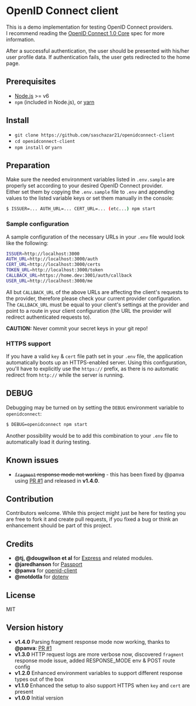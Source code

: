 # OpenID Connect client
This is a demo implementation for testing OpenID Connect providers.  
I recommend reading the [OpenID Connect 1.0 Core](http://openid.net/specs/openid-connect-core-1_0.html#rnc) spec for more information.

After a successful authentication, the user should be presented with his/her user profile data. If authentication fails, the user gets redirected to the home page.

## Prerequisites
* [Node.js](https://nodejs.org/en/download/) >= v6
* `npm` (included in Node.js), or [yarn](https://yarnpkg.com)

## Install
* `git clone https://github.com/saschazar21/openidconnect-client`
* `cd openidconnect-client`
* `npm install` or `yarn`

## Preparation
Make sure the needed environment variables listed in `.env.sample` are properly set according to your desired OpenID Connect provider.  
Either set them by copying the `.env.sample` file to `.env` and appending values to the listed variable keys or set them manually in the console:
```bash
$ ISSUER=... AUTH_URL=... CERT_URL=... (etc...) npm start
```
### Sample configuration

A sample configuration of the necessary URLs in your `.env` file would look like the following:

```bash
ISSUER=http://localhost:3000
AUTH_URL=http://localhost:3000/auth
CERT_URL=http://localhost:3000/certs
TOKEN_URL=http://localhost:3000/token
CALLBACK_URL=https://home.dev:3001/auth/callback
USER_URL=http://localhost:3000/me
```

All but `CALLBACK_URL` of the above URLs are affecting the client's requests to the provider, therefore please check your current provider configuration. The `CALLBACK_URL` must be equal to your client's settings at the provider and point to a route in your client configuration (the URL the provider will redirect authenticated requests to).

**CAUTION:** Never commit your secret keys in your git repo!

### HTTPS support

If you have a valid `key` & `cert` file path set in your `.env` file, the application automatically boots up an HTTPS-enabled server. Using this configuration, you'll have to explicitly use the `https://` prefix, as there is no automatic redirect from `http://` while the server is running.

## DEBUG
Debugging may be turned on by setting the `DEBUG` environment variable to `openidconnect`:
```bash
$ DEBUG=openidconnect npm start
```
Another possibility would be to add this combination to your `.env` file to automatically load it during testing.

## Known issues
* ~~`fragment` response mode not working~~ - this has been fixed by @panva using [PR #1](https://github.com/saschazar21/openidconnect-client/pull/1) and released in **v1.4.0**.

## Contribution
Contributors welcome. While this project might just be here for testing you are free to fork it and create pull requests, if you fixed a bug or think an enhancement should be part of this project.

## Credits
* **@tj, @dougwilson et al** for [Express](https://github.com/expressjs/express) and related modules.
* **@jaredhanson** for [Passport](https://github.com/jaredhanson/passport)
* **@panva** for [openid-client](https://github.com/panva/node-openid-client)
* **@motdotla** for [dotenv](https://github.com/motdotla/dotenv)

## License
MIT

## Version history
* **v1.4.0** Parsing fragment response mode now working, thanks to **@panva**: [PR #1](https://github.com/saschazar21/openidconnect-client/pull/1)
* **v1.3.0** HTTP request logs are more verbose now, discovered `fragment` response mode issue, added RESPONSE_MODE env & POST route config
* **v1.2.0** Enhanced environment variables to support different response types out of the box
* **v1.1.0** Enhanced the setup to also support HTTPS when `key` and `cert` are present
* **v1.0.0** Initial version